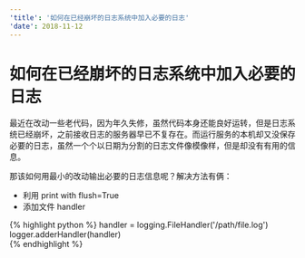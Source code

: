 ```yaml
---
'title': '如何在已经崩坏的日志系统中加入必要的日志'
'date': 2018-11-12
---
```

# 如何在已经崩坏的日志系统中加入必要的日志

最近在改动一些老代码，因为年久失修，虽然代码本身还能良好运转，但是日志系统已经崩坏，之前接收日志的服务器早已不复存在。而运行服务的本机却又没保存必要的日志，虽然一个个以日期为分割的日志文件像模像样，但是却没有有用的信息。

那该如何用最小的改动输出必要的日志信息呢？解决方法有俩：

- 利用 print with flush=True
- 添加文件 handler

{% highlight python %}
handler = logging.FileHandler('/path/file.log')
logger.adderHandler(handler)  
{% endhighlight %}